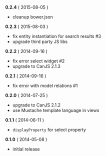 __0.2.4__ ( 2015-08-05 )

- cleanup bower.json

__0.2.3__ ( 2015-08-03 )

- fix entity instantiation for search results #3
- upgrade third party JS libs

__0.2.2__ ( 2014-09-16 )

- fix error select widget #2
- upgrade to CanJS 2.1.3 

__0.2.1__ ( 2014-09-16 )

- fix error with model relations #1

__0.2.0__ ( 2014-07-25 )

- upgrade to CanJS 2.1.2
- use Mustache template language in views

__0.1.1__ ( 2014-06-11 )

- `displayProperty` for select property

__0.1.0__ ( 2014-05-08 )

- initial release

